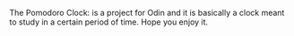 The Pomodoro Clock: is a project for Odin and it is basically a clock meant to study in a certain period of time. Hope you enjoy it.

